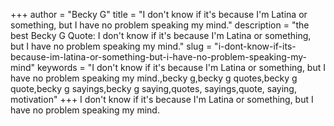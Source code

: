 +++
author = "Becky G"
title = "I don't know if it's because I'm Latina or something, but I have no problem speaking my mind."
description = "the best Becky G Quote: I don't know if it's because I'm Latina or something, but I have no problem speaking my mind."
slug = "i-dont-know-if-its-because-im-latina-or-something-but-i-have-no-problem-speaking-my-mind"
keywords = "I don't know if it's because I'm Latina or something, but I have no problem speaking my mind.,becky g,becky g quotes,becky g quote,becky g sayings,becky g saying,quotes, sayings,quote, saying, motivation"
+++
I don't know if it's because I'm Latina or something, but I have no problem speaking my mind.
